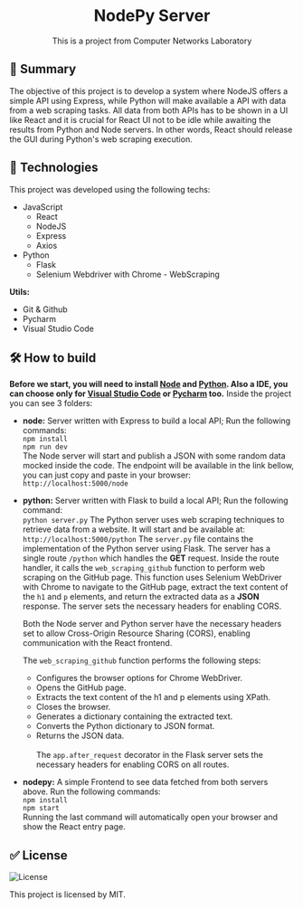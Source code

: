 
<h1 align="center"> NodePy Server</h1>

<p align="center">
This is a project from Computer Networks Laboratory<br/>
</p>

## 📜 Summary
The objective of this project is to develop a system where NodeJS offers a simple API using Express, while Python will make available a API with data from a web scraping tasks. All data from both APIs has to be shown in a UI like React and it is crucial for React UI not to be idle while awaiting the results from Python and Node servers. In other words, React should release the GUI during Python's web scraping execution.

## 🚀 Technologies

This project was developed using the following techs:
 - JavaScript 
	 - React
	 - NodeJS
	 - Express
	 - Axios
 - Python 
	 - Flask
	 - Selenium Webdriver with Chrome - WebScraping
	 
****Utils:****
- Git & Github
- Pycharm
- Visual Studio Code

## 🛠️ How to build
**Before we start, you will need to install [Node](https://nodejs.org/en) and [Python](https://www.python.org). Also a IDE, you can choose only for [Visual Studio Code](https://code.visualstudio.com) or [Pycharm](https://www.jetbrains.com/pt-br/pycharm/) too.**
Inside the project you can see 3 folders:
 - **node:** Server written with Express to build a local API;
	 Run the following commands: <br> 
	``npm install`` <br>
	``npm run dev`` <br>
	The Node server will start and publish a JSON with some random data mocked inside the code. The endpoint will be available in the link bellow, you can just copy and paste in your browser: <br>
	``http://localhost:5000/node``
 - **python:** Server written with Flask to build a local API;
	 Run the following command: <br>
	``python server.py``
	The Python server uses web scraping techniques to retrieve data from a website. It will start and be available at: <br>
	``http://localhost:5000/python`` 
	The `server.py` file contains the implementation of the Python server using Flask. The server has a single route `/python` which handles the **GET** request. Inside the route handler, it calls the `web_scraping_github` function to perform web scraping on the GitHub page. This function uses Selenium WebDriver with Chrome to navigate to the GitHub page, extract the text content of the `h1` and `p` elements, and return the extracted data as a **JSON** response. The server sets the necessary headers for enabling CORS. <br> 

	Both the Node server and Python server have the necessary headers set to allow Cross-Origin Resource Sharing (CORS), enabling communication with the React frontend. <br>

	The `web_scraping_github` function performs the following steps:

	- Configures the browser options for Chrome WebDriver.
	- Opens the GitHub page.
	- Extracts the text content of the h1 and p elements using XPath.
	- Closes the browser.
	- Generates a dictionary containing the extracted text.
	- Converts the Python dictionary to JSON format.
	- Returns the JSON data. <br> <br>
	The `app.after_request` decorator in the Flask server sets the necessary headers for enabling CORS on all routes.
	
 - **nodepy:** A simple Frontend to see data fetched from both servers above.
	 Run the following commands: <br>
     ``npm install`` <br>
	 ``npm start`` <br>
	 Running the last command will automatically open your browser and show the React entry page.


## ✅ License

<p>
  <img alt="License" src="https://img.shields.io/static/v1?label=license&message=MIT&color=49AA26&labelColor=000000">
</p>

This project is licensed by MIT.

